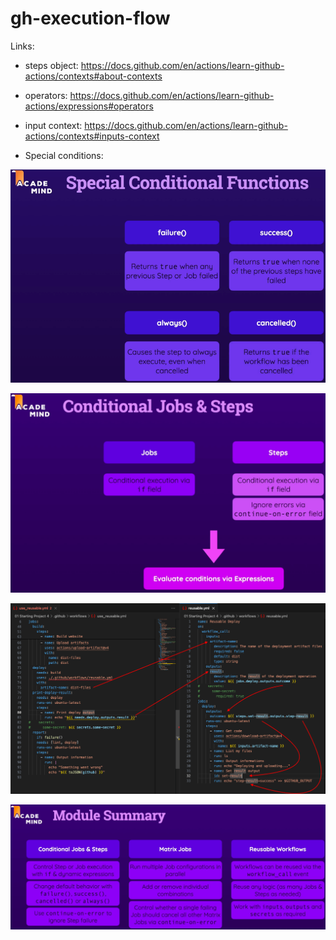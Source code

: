 # gh-execution-flow

Links:

- steps object: https://docs.github.com/en/actions/learn-github-actions/contexts#about-contexts
- operators: https://docs.github.com/en/actions/learn-github-actions/expressions#operators
- input context: https://docs.github.com/en/actions/learn-github-actions/contexts#inputs-context

- Special conditions:

![](readme-images/special-conditions.png?raw=true)

![](readme-images/conditional-jobs-&-steps.png?raw=true)

![](readme-images/input_output.png?raw=true)

![](readme-images/summary.png?raw=true)
